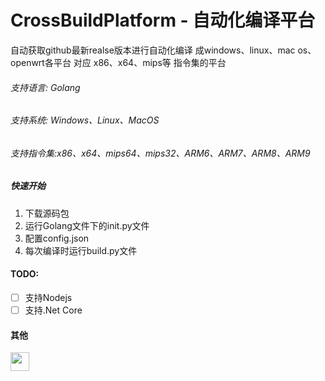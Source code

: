 # CrossBuildPlatform - 自动化编译平台
自动获取github最新realse版本进行自动化编译 成windows、linux、mac os、openwrt各平台 对应 x86、x64、mips等 指令集的平台

###### 支持语言: Golang
###### 支持系统: Windows、Linux、MacOS
###### 支持指令集:x86、x64、mips64、mips32、ARM6、ARM7、ARM8、ARM9

##### 快速开始
1. 下载源码包
2. 运行Golang文件下的init.py文件
3. 配置config.json
4. 每次编译时运行build.py文件

#### TODO:
- [ ] 支持Nodejs
- [ ] 支持.Net Core

#### 其他
<img src="emoji/dog" width="30"/>
